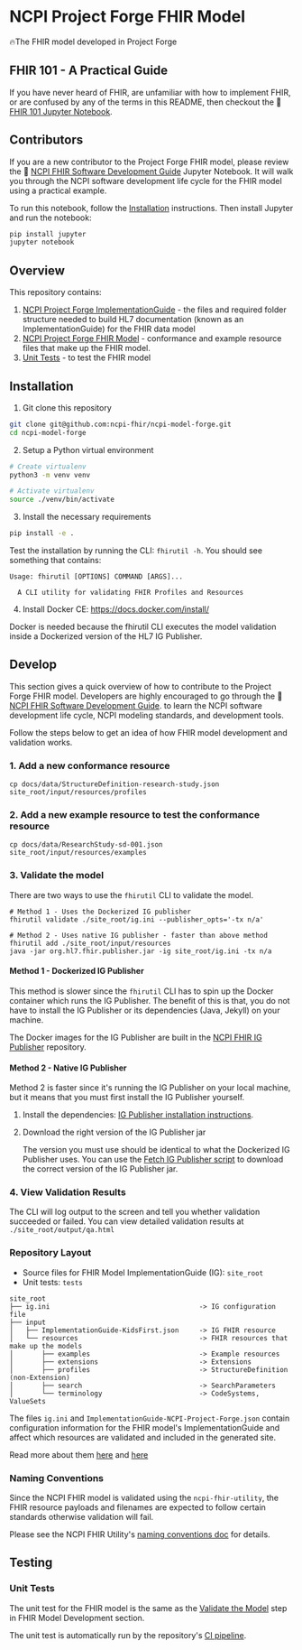 # NCPI Project Forge FHIR Model

🔥The FHIR model developed in Project Forge

## FHIR 101 - A Practical Guide

If you have never heard of FHIR, are unfamiliar with how to implement FHIR,
or are confused by any of the terms in this README, then
checkout the 📓 [FHIR 101 Jupyter Notebook](https://github.com/ncpi-fhir/fhir-101).


## Contributors

If you are a new contributor to the Project Forge FHIR model, please
review the 📓 [NCPI FHIR Software Development Guide](FHIR-SW-Development-Guide.ipynb)
Jupyter Notebook. It will walk you through the NCPI software development life cycle
for the FHIR model using a practical example.

To run this notebook, follow the [Installation](#Installation) instructions.
Then install Jupyter and run the notebook:

```bash
pip install jupyter
jupyter notebook
```

## Overview

This repository contains:

1. [NCPI Project Forge ImplementationGuide](site_root) - the files and required
folder structure needed to build HL7 documentation (known as an ImplementationGuide)
for the FHIR data model
2. [NCPI Project Forge FHIR Model](site_root/input/resources) - conformance and
example resource files that make up the FHIR model.
4. [Unit Tests](tests) - to test the FHIR model

## Installation
1. Git clone this repository

```bash
git clone git@github.com:ncpi-fhir/ncpi-model-forge.git
cd ncpi-model-forge
```

2. Setup a Python virtual environment

```bash
# Create virtualenv
python3 -m venv venv

# Activate virtualenv
source ./venv/bin/activate
```

3. Install the necessary requirements

```bash
pip install -e .
```
Test the installation by running the CLI: `fhirutil -h`. You should see
something that contains:
```
Usage: fhirutil [OPTIONS] COMMAND [ARGS]...

  A CLI utility for validating FHIR Profiles and Resources
```

4. Install Docker CE: https://docs.docker.com/install/

Docker is needed because the fhirutil CLI executes the model validation
inside a Dockerized version of the HL7 IG Publisher.

## Develop
This section gives a quick overview of how to contribute to the Project
Forge FHIR model. Developers are highly encouraged to go through the
📓 [NCPI FHIR Software Development Guide](FHIR-SW-Development-Guide.ipynb).
to learn the NCPI software development life cycle, NCPI modeling standards,
and development tools.

Follow the steps below to get an idea of how FHIR model development and
validation works.

### 1. Add a new conformance resource

```shell
cp docs/data/StructureDefinition-research-study.json site_root/input/resources/profiles
```

### 2. Add a new example resource to test the conformance resource

```shell
cp docs/data/ResearchStudy-sd-001.json site_root/input/resources/examples
```

### 3. Validate the model

There are two ways to use the `fhirutil` CLI to validate the model.

```shell
# Method 1 - Uses the Dockerized IG publisher
fhirutil validate ./site_root/ig.ini --publisher_opts='-tx n/a'

# Method 2 - Uses native IG publisher - faster than above method
fhirutil add ./site_root/input/resources
java -jar org.hl7.fhir.publisher.jar -ig site_root/ig.ini -tx n/a
```

#### Method 1 - Dockerized IG Publisher

This method is slower since the `fhirutil` CLI has to spin up the Docker
container which runs the IG Publisher. The benefit of this is that, you
do not have to install the IG Publisher or its dependencies (Java, Jekyll)
on your machine.

The Docker images for the IG Publisher are built in the
[NCPI FHIR IG Publisher](https://github.com/ncpi-fhir/hl7-fhir-ig-publisher)
repository.

#### Method 2 - Native IG Publisher
Method 2 is faster since it's running the IG Publisher on your local machine,
but it means that you must first install the IG Publisher yourself.

1. Install the dependencies: [IG Publisher installation instructions](https://confluence.hl7.org/display/FHIR/IG+Publisher+Documentation#IGPublisherDocumentation-Installing).

2. Download the right version of the IG Publisher jar

    The version you must use should be identical to what the Dockerized IG Publisher
    uses. You can use the [Fetch IG Publisher script](https://github.com/ncpi-fhir/hl7-fhir-ig-publisher/blob/master/scripts/fetch_publisher_jar.sh) to download the correct version
    of the IG Publisher jar.

### 4. View Validation Results

The CLI will log output to the screen and tell you whether
validation succeeded or failed. You can view detailed validation
results at `./site_root/output/qa.html`

### Repository Layout

- Source files for FHIR Model ImplementationGuide (IG): `site_root`
- Unit tests: `tests`

```text
site_root
├── ig.ini                                     -> IG configuration file
├── input
│   ├── ImplementationGuide-KidsFirst.json     -> IG FHIR resource
│   └── resources                              -> FHIR resources that make up the models
│       ├── examples                           -> Example resources
│       ├── extensions                         -> Extensions
│       ├── profiles                           -> StructureDefinition (non-Extension)
│       ├── search                             -> SearchParameters
│       └── terminology                        -> CodeSystems, ValueSets
```

The files `ig.ini` and `ImplementationGuide-NCPI-Project-Forge.json` contain
configuration information for the FHIR model's ImplementationGuide and
affect which resources are validated and included in the generated site.

Read more about them [here](https://build.fhir.org/ig/FHIR/ig-guidance/index.html)
and [here](http://www.hl7.org/fhir/implementationguide.html)

### Naming Conventions

Since the NCPI FHIR model is validated using the `ncpi-fhir-utility`,
the FHIR resource payloads and filenames are expected to follow certain
standards otherwise validation will fail.  

Please see the NCPI FHIR Utility's
[naming conventions doc](https://github.com/ncpi-fhir/ncpi-fhir-utility/blob/master/docs/naming_conventions.md) for details.

## Testing

### Unit Tests

The unit test for the FHIR model is the same as the
[Validate the Model](#3-validate-the-model) step in FHIR Model Development section.

The unit test is automatically run by the repository's
[CI pipeline](.circleci/config.yml).
